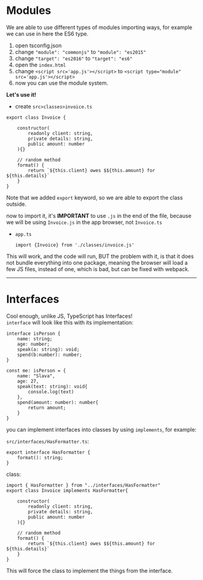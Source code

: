 # Modules

We are able to use different types of modules importing ways, for example we can use in here the ES6 type.

1. open tsconfig.json
2. change `"module": "commonjs"` to `"module": "es2015"`
3. change `"target": "es2016"` to `"target": "es6"`
4. open the `index.html`
5. change `<script src='app.js'></script>` to `<script type="module" src='app.js'></script>`
6. now you can use the module system.

**Let's use it!**

- create `src>classes>invoice.ts`
```
export class Invoice {

    constructor(
        readonly client: string,
        private details: string,
        public amount: number
    ){}

    // random method
    format() {
        return `${this.client} owes $${this.amount} for ${this.details}`
    }
}
```
Note that we added `export` keyword, so we are able to export the class outside.

now to import it, it's **IMPORTANT** to use `.js` in the end of the file, because we will be using `Invoice.js` in the app browser, not `Invoice.ts`

- `app.ts`
    ```
    import {Invoice} from './classes/invoice.js'
    ```

This will work, and the code will run, BUT the problem with it, is that it does not bundle everything into one package, meaning the browser will load a few JS files, instead of one, which is bad, but can be fixed with webpack.

----
# Interfaces

Cool enough, unlike JS, TypeScript has Interfaces!  
`interface` will look like this with its implementation:
```
interface isPerson {
    name: string;
    age: number;
    speak(a: string): void;
    spend(b:number): number;
}

const me: isPerson = {
    name: "Slava",
    age: 27,
    speak(text: string): void{
        console.log(text)
    },
    spend(amount: number): number{
        return amount;
    }
}
```

you can implement interfaces into classes by using `implements`, for example:

`src/interfaces/HasFormatter.ts`:
```
export interface HasFormatter {
    format(): string;
}
```

class:
```
import { HasFormatter } from "../interfaces/HasFormatter"
export class Invoice implements HasFormatter{

    constructor(
        readonly client: string,
        private details: string,
        public amount: number
    ){}

    // random method
    format() {
        return `${this.client} owes $${this.amount} for ${this.details}`
    }
}
```

This will force the class to implement the things from the interface.